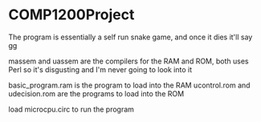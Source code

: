 # COMP1200Project
The program is essentially a self run snake game, and once it dies it'll say gg

massem and uassem are the compilers for the RAM and ROM, both uses Perl so it's disgusting and I'm never going to look into it

basic_program.ram is the program to load into the RAM
ucontrol.rom and udecision.rom are the programs to load into the ROM

load microcpu.circ to run the program
